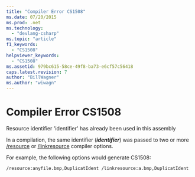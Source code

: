 ```yaml
---
title: "Compiler Error CS1508"
ms.date: 07/20/2015
ms.prod: .net
ms.technology: 
  - "devlang-csharp"
ms.topic: "article"
f1_keywords: 
  - "CS1508"
helpviewer_keywords: 
  - "CS1508"
ms.assetid: 979bc615-58ce-49f8-ba73-e6cf57c56418
caps.latest.revision: 7
author: "BillWagner"
ms.author: "wiwagn"
---
```

# Compiler Error CS1508
Resource identifier 'identifier' has already been used in this assembly  
  
 In a compilation, the same identifier (***identifier***) was passed to two or more [/resource](../../csharp/language-reference/compiler-options/resource-compiler-option.md) or [/linkresource](../../csharp/language-reference/compiler-options/linkresource-compiler-option.md) compiler options.  
  
 For example, the following options would generate CS1508:  
  
```  
/resource:anyfile.bmp,DuplicatIdent /linkresource:a.bmp,DuplicatIdent  
```
